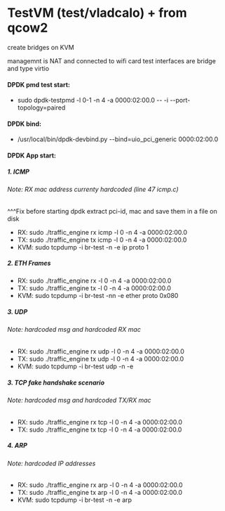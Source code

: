 # TestVM (test/vladcalo) + from qcow2
create bridges on KVM

managemnt is NAT and connected to wifi card
test interfaces are bridge and type virtio

#### DPDK pmd test start:
- sudo dpdk-testpmd -l 0-1 -n 4 -a 0000:02:00.0 -- -i --port-topology=paired

#### DPDK bind:
- /usr/local/bin/dpdk-devbind.py --bind=uio_pci_generic 0000:02:00.0

#### DPDK App start:

##### 1. ICMP
###### Note: RX mac address currenty hardcoded (line 47 icmp.c)
^^^Fix before starting dpdk extract pci-id, mac and save them in a file on disk
- RX: sudo ./traffic_engine rx icmp -l 0 -n 4 -a 0000:02:00.0
- TX: sudo ./traffic_engine tx icmp -l 0 -n 4 -a 0000:02:00.0
- KVM: sudo tcpdump -i br-test -n -e ip proto 1

##### 2. ETH Frames
- RX: sudo ./traffic_engine rx -l 0 -n 4 -a 0000:02:00.0
- TX: sudo ./traffic_engine tx -l 0 -n 4 -a 0000:02:00.0
- KVM: sudo tcpdump -i br-test -nn -e ether proto 0x080

##### 3. UDP 
###### Note: hardcoded msg and hardcoded RX mac
- RX: sudo ./traffic_engine rx udp -l 0 -n 4 -a 0000:02:00.0
- TX: sudo ./traffic_engine tx udp -l 0 -n 4 -a 0000:02:00.0
- KVM: sudo tcpdump -i br-test udp -n -e

##### 3. TCP fake handshake scenario 
###### Note: hardcoded msg and hardcoded TX/RX mac
- RX: sudo ./traffic_engine rx tcp -l 0 -n 4 -a 0000:02:00.0
- TX: sudo ./traffic_engine tx tcp -l 0 -n 4 -a 0000:02:00.0

##### 4. ARP
###### Note: hardcoded IP addresses
- RX: sudo ./traffic_engine rx arp -l 0 -n 4 -a 0000:02:00.0
- TX: sudo ./traffic_engine tx arp -l 0 -n 4 -a 0000:02:00.0
- KVM: sudo tcpdump -i br-test -n -e arp



